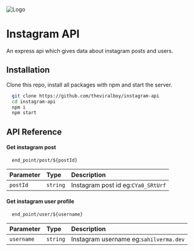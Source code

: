 ![Logo](https://res.cloudinary.com/practicaldev/image/fetch/s--eDGqtKKM--/c_imagga_scale,f_auto,fl_progressive,h_420,q_auto,w_1000/https://dev-to-uploads.s3.amazonaws.com/uploads/articles/ze18u472x2gsdd1speqx.jpg)

# Instagram API

An express api which gives data about instagram posts and users.

## Installation

Clone this repo, install all packages with npm and start the server.

```bash
  git clone https://github.com/theviralboy/instagram-api
  cd instagram-api
  npm i
  npm start
```

## API Reference

#### Get instagram post

```http
  end_point/post/${postId}
```

| Parameter | Type     | Description                        |
| :-------- | :------- | :--------------------------------- |
| `postId`  | `string` | Instagram post id eg:`CYa0_SRtUrf` |

#### Get instagram user profile

```http
  end_point/user/${username}
```

| Parameter  | Type     | Description                            |
| :--------- | :------- | :------------------------------------- |
| `username` | `string` | Instagram username eg:`sahilverma.dev` |
